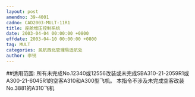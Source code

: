 ```yaml
---
layout: post
amendno: 39-4001
cadno: CAD2003-MULT-11R1
title: 座舱增压控制系统
date: 2003-04-04 00:00:00 +0800
effdate: 2003-04-10 00:00:00 +0800
tag: MULT
categories: 民航西北管理局适航处
author: 李锐
---
```


##适用范围:
所有未完成No.12340或12556改装或未完成SBA310-21-2059R1或A300-21-6045R1的空客A310和A300型飞机。     本指令不涉及未完成空客改装No.3881的A310飞机

